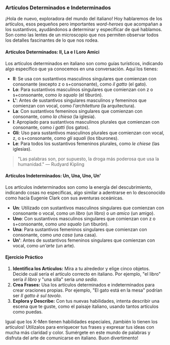 ### Artículos Determinados e Indeterminados

¡Hola de nuevo, exploradora del mundo del italiano! Hoy hablaremos de los artículos, esos pequeños pero importantes *word-heroes* que acompañan a los sustantivos, ayudándonos a determinar y especificar de qué hablamos. Son como las lentes de un microscopio que nos permiten observar todos los detalles fascinantes de lo que nos rodea.

#### Artículos Determinados: Il, La e I Loro Amici

Los artículos determinados en italiano son como guías turísticos, indicando algo específico que ya conocemos en una conversación. Aquí los tienes:

- **Il**: Se usa con sustantivos masculinos singulares que comienzan con consonante (excepto z o s+consonante), como *il gatto* (el gato).
- **Lo**: Para sustantivos masculinos singulares que comienzan con z o s+consonante, como *lo squalo* (el tiburón).
- **L'**: Antes de sustantivos singulares masculinos y femeninos que comienzan con vocal, como *l'architettura* (la arquitectura).
- **La**: Con sustantivos femeninos singulares que comienzan con consonante, como *la chiesa* (la iglesia).
- **I**: Apropiado para sustantivos masculinos plurales que comienzan con consonante, como *i gatti* (los gatos).
- **Gli**: Uso para sustantivos masculinos plurales que comienzan con vocal, z, o s+consonante, como *gli squali* (los tiburones).
- **Le**: Para todos los sustantivos femeninos plurales, como *le chiese* (las iglesias).

> "Las palabras son, por supuesto, la droga más poderosa que usa la humanidad." — Rudyard Kipling

#### Artículos Indeterminados: Un, Una, Uno, Un'

Los artículos indeterminados son como la energía del descubrimiento, indicando cosas no específicas, algo similar a adentrarse en lo desconocido como hacía Eugenie Clark con sus aventuras oceánicas.

- **Un**: Utilizado con sustantivos masculinos singulares que comienzan con consonante o vocal, como *un libro* (un libro) o *un amico* (un amigo).
- **Uno**: Con sustantivos masculinos singulares que comienzan con z o s+consonante, como *uno squalo* (un tiburón).
- **Una**: Para sustantivos femeninos singulares que comienzan con consonante, como *una casa* (una casa).
- **Un'**: Antes de sustantivos femeninos singulares que comienzan con vocal, como *un'arte* (un arte).

#### Ejercicio Práctico

1. **Identifica los Artículos:** Mira a tu alrededor y elige cinco objetos. Decide cuál sería el artículo correcto en italiano. Por ejemplo, "el libro" sería *il libro* y "una silla" sería *una sedia*.
2. **Crea Frases:** Usa los artículos determinados e indeterminados para crear oraciones propias. Por ejemplo, "El gato está en la mesa" podrían ser *Il gatto è sul tavolo*. 
3. **Explora y Describe:** Con tus nuevas habilidades, intenta describir una escena que te guste, como el paisaje italiano, usando tantos artículos como puedas.

Igual que los X-Men tienen habilidades especiales, ¡también lo tienen los artículos! Utilízalos para enriquecer tus frases y expresar tus ideas con mucha más claridad y color. Sumérgete en este mundo de palabras y disfruta del arte de comunicarse en italiano. Buon divertimento!